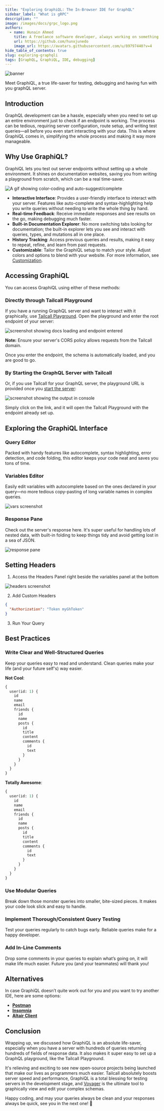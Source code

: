 ```yaml
---
title: "Exploring GraphiQL: The In-Browser IDE for GraphQL"
sidebar_label: "What is gRPC"
description: ""
image: /images/docs/grpc_logo.png
authors:
  - name: Hunain Ahmed
    title: A freelance software developer, always working on something new and fascinating.
    url: https://github.com/hunxjunedo
    image_url: https://avatars.githubusercontent.com/u/89797440?v=4
hide_table_of_contents: true
slug: exploring-graphqli
tags: [GraphQL, GraphiQL, IDE, debugging]
---
```


![banner](/images/graphiql/graphiql.png)

Meet GraphiQL, a true life-saver for testing, debugging and having fun with you graphQL server.

<!-- truncate -->

## Introduction

GraphQL development can be a hassle, especially when you need to set up an entire environment just to check if an endpoint is working. The process can be tedious, requiring server configuration, route setup, and writing test queries—all before you even start interacting with your data. This is where GraphiQL comes in, simplifying the whole process and making it way more manageable.

## Why Use GraphiQL?

GraphiQL lets you test out server endpoints without setting up a whole environment. It shines on documentation websites, saving you from writing a playground from scratch, which can be a real time-saver.

![A gif showing color-coding and auto-suggest/complete](/images/graphiql/qry.png)

- **Interactive Interface**: Provides a user-friendly interface to interact with your server. Features like auto-complete and syntax-highlighting help you write queries without needing to write the whole thing by hand.
- **Real-time Feedback**: Receive immediate responses and see results on the go, making debugging much faster.
- **Built-in Documentation Explorer**: No more switching tabs looking for documentation; the built-in explorer lets you see and interact with queries, types, and mutations all in one place.
- **History Tracking**: Access previous queries and results, making it easy to repeat, refine, and learn from past requests.
- **Customizable**: Tailor the GraphiQL setup to match your style. Adjust colors and options to blend with your website. For more information, see [Customization](https://graphiql-test.netlify.app/typedoc/modules/graphiql.html#customize).

## Accessing GraphiQL

You can access GraphiQL using either of these methods:

### Directly through Tailcall Playground

If you have a running GraphQL server and want to interact with it graphically, use [Tailcall Playground](https://tailcall.run/playground/). Open the playground and enter the root endpoint of your server:

![screenshot showing docs loading and endpoint entered](/images/graphiql/docs.png)

**Note:** Ensure your server's CORS policy allows requests from the Tailcall domain.

Once you enter the endpoint, the schema is automatically loaded, and you are good to go.

### By Starting the GraphQL Server with Tailcall

Or, if you use Tailcall for your GraphQL server, the playground URL is provided once you [start the server](https://tailcall.run/docs/#starting-the-graphql-server):

![screenshot showing the output in console](/images/graphiql/logoutput.png)

Simply click on the link, and it will open the Tailcall Playground with the endpoint already set up.

## Exploring the GraphiQL Interface

### Query Editor

Packed with handy features like autocomplete, syntax highlighting, error detection, and code folding, this editor keeps your code neat and saves you tons of time.

### Variables Editor

Easily edit variables with autocomplete based on the ones declared in your query—no more tedious copy-pasting of long variable names in complex queries.

![vars screenshot](/images/graphiql/vars.png)

### Response Pane

Check out the server's response here. It's super useful for handling lots of nested data, with built-in folding to keep things tidy and avoid getting lost in a sea of JSON.

![response pane](/images/graphiql/response.png)

## Setting Headers

1. Access the Headers Panel right beside the variables panel at the bottom

![headers screenshot](/images/graphiql/header.png)

2. Add Custom Headers

```json
{
  "Authorization": "Token myGhToken"
}
```

3. Run Your Query

## Best Practices

### Write Clear and Well-Structured Queries

Keep your queries easy to read and understand. Clean queries make your life (and your future self's) way easier.

**Not Cool**:

```graphql
{
  user(id: 1) {
    id
    name
    email
    friends {
      id
      name
      posts {
        id
        title
        content
        comments {
          id
          text
        }
      }
    }
  }
}
```

**Totally Awesome**:

```graphql
{
  user(id: 1) {
    id
    name
    email
    friends {
      id
      name
      posts {
        id
        title
        content
        comments {
          id
          text
        }
      }
    }
  }
}
```

### Use Modular Queries

Break down those monster queries into smaller, bite-sized pieces. It makes your code look slick and easy to handle.

### Implement Thorough/Consistent Query Testing

Test your queries regularly to catch bugs early. Reliable queries make for a happy developer.

### Add In-Line Comments

Drop some comments in your queries to explain what’s going on, it will make life much easier. Future you (and your teammates) will thank you!

## Alternatives

In case GraphiQL doesn’t quite work out for you and you want to try another IDE, here are some options:

- **[Postman](https://learning.postman.com/docs/sending-requests/graphql/graphql-overview/)**
- **[Insomnia](https://docs.insomnia.rest/insomnia/graphql-queries)**
- **[Altair Client](https://altairgraphql.dev/)**

## Conclusion

Wrapping up, we discussed how GraphiQL is an absolute life-saver, especially when you have a server with hundreds of queries returning hundreds of fields of response data. It also makes it super easy to set up a GraphQL playground, like the Tailcall Playground.

It's relieving and exciting to see new open-source projects being launched that make our lives as programmers much easier. Tailcall absolutely boosts server speed and performance, GraphiQL is a total blessing for testing servers in the development stage, and [Voyager](https://graphql-kit.com/graphql-voyager/) is the ultimate tool to graphically view and edit your complex schemas.

Happy coding, and may your queries always be clean and your responses always be quick, see you in the next one! 🚀

